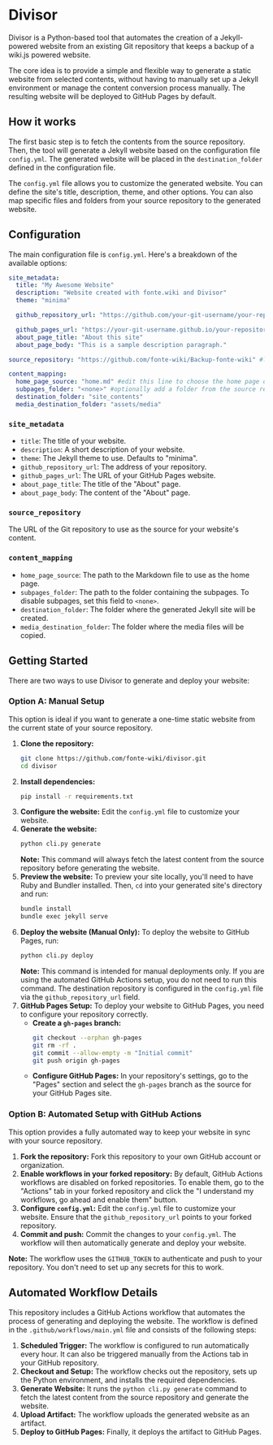 # Divisor

Divisor is a Python-based tool that automates the creation of a Jekyll-powered website from an existing Git repository that keeps a backup of a wiki.js powered website.

The core idea is to provide a simple and flexible way to generate a static website from selected contents, without having to manually set up a Jekyll environment or manage the content conversion process manually. The resulting website will be deployed to GitHub Pages by default.

## How it works

The first basic step is to fetch the contents from the source repository. Then, the tool will generate a Jekyll website based on the configuration file `config.yml`. The generated website will be placed in the `destination_folder` defined in the configuration file.

The `config.yml` file allows you to customize the generated website. You can define the site's title, description, theme, and other options. You can also map specific files and folders from your source repository to the generated website.

## Configuration

The main configuration file is `config.yml`. Here's a breakdown of the available options:

```yaml
site_metadata:
  title: "My Awesome Website"
  description: "Website created with fonte.wiki and Divisor"
  theme: "minima"

  github_repository_url: "https://github.com/your-git-username/your-repository.git" # Recommended: use HTTPS URL

  github_pages_url: "https://your-git-username.github.io/your-repository/" #edit this line
  about_page_title: "About this site"
  about_page_body: "This is a sample description paragraph."

source_repository: "https://github.com/fonte-wiki/Backup-fonte-wiki" #leave this to use fonte.wiki as the source repository

content_mapping:
  home_page_source: "home.md" #edit this line to choose the home page of your website
  subpages_folder: "<none>" #optionally add a folder from the source repository whose contents will be imported as subpages
  destination_folder: "site_contents"
  media_destination_folder: "assets/media"
```

### `site_metadata`

*   `title`: The title of your website.
*   `description`: A short description of your website.
*   `theme`: The Jekyll theme to use. Defaults to "minima".
*   `github_repository_url`: The address of your repository.
*   `github_pages_url`: The URL of your GitHub Pages website.
*   `about_page_title`: The title of the "About" page.
*   `about_page_body`: The content of the "About" page.

### `source_repository`

The URL of the Git repository to use as the source for your website's content.

### `content_mapping`

*   `home_page_source`: The path to the Markdown file to use as the home page.
*   `subpages_folder`: The path to the folder containing the subpages. To disable subpages, set this field to `<none>`.
*   `destination_folder`: The folder where the generated Jekyll site will be created.
*   `media_destination_folder`: The folder where the media files will be copied.

## Getting Started

There are two ways to use Divisor to generate and deploy your website:

### Option A: Manual Setup

This option is ideal if you want to generate a one-time static website from the current state of your source repository.

1.  **Clone the repository:**
    ```bash
    git clone https://github.com/fonte-wiki/divisor.git
    cd divisor
    ```
2.  **Install dependencies:**
    ```bash
    pip install -r requirements.txt
    ```
3.  **Configure the website:**
    Edit the `config.yml` file to customize your website.
4.  **Generate the website:**
    ```bash
    python cli.py generate
    ```
    **Note:** This command will always fetch the latest content from the source repository before generating the website.
5.  **Preview the website:**
    To preview your site locally, you'll need to have Ruby and Bundler installed. Then, `cd` into your generated site's directory and run:
    ```bash
    bundle install
    bundle exec jekyll serve
    ```
6.  **Deploy the website (Manual Only):**
    To deploy the website to GitHub Pages, run:
    ```bash
    python cli.py deploy
    ```
    **Note:** This command is intended for manual deployments only. If you are using the automated GitHub Actions setup, you do not need to run this command.
    The destination repository is configured in the `config.yml` file via the `github_repository_url` field.
7.  **GitHub Pages Setup:**
    To deploy your website to GitHub Pages, you need to configure your repository correctly.
    *   **Create a `gh-pages` branch:**
        ```bash
        git checkout --orphan gh-pages
        git rm -rf .
        git commit --allow-empty -m "Initial commit"
        git push origin gh-pages
        ```
    *   **Configure GitHub Pages:**
        In your repository's settings, go to the "Pages" section and select the `gh-pages` branch as the source for your GitHub Pages site.

### Option B: Automated Setup with GitHub Actions

This option provides a fully automated way to keep your website in sync with your source repository.

1.  **Fork the repository:**
    Fork this repository to your own GitHub account or organization.
2.  **Enable workflows in your forked repository:**
    By default, GitHub Actions workflows are disabled on forked repositories. To enable them, go to the "Actions" tab in your forked repository and click the "I understand my workflows, go ahead and enable them" button.
3.  **Configure `config.yml`:**
    Edit the `config.yml` file to customize your website. Ensure that the `github_repository_url` points to your forked repository.
4.  **Commit and push:**
    Commit the changes to your `config.yml`. The workflow will then automatically generate and deploy your website.

**Note:** The workflow uses the `GITHUB_TOKEN` to authenticate and push to your repository. You don't need to set up any secrets for this to work.

## Automated Workflow Details

This repository includes a GitHub Actions workflow that automates the process of generating and deploying the website. The workflow is defined in the `.github/workflows/main.yml` file and consists of the following steps:

1.  **Scheduled Trigger:** The workflow is configured to run automatically every hour. It can also be triggered manually from the Actions tab in your GitHub repository.
2.  **Checkout and Setup:** The workflow checks out the repository, sets up the Python environment, and installs the required dependencies.
3.  **Generate Website:** It runs the `python cli.py generate` command to fetch the latest content from the source repository and generate the website.
4.  **Upload Artifact:** The workflow uploads the generated website as an artifact.
5.  **Deploy to GitHub Pages:** Finally, it deploys the artifact to GitHub Pages.
